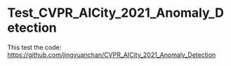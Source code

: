 # Test_CVPR_AICity_2021_Anomaly_Detection
This test the code: https://github.com/jingyuanchan/CVPR_AICity_2021_Anomaly_Detection
